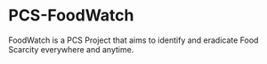 # PCS-FoodWatch
FoodWatch is a PCS Project that aims to identify and eradicate Food Scarcity everywhere and anytime.
